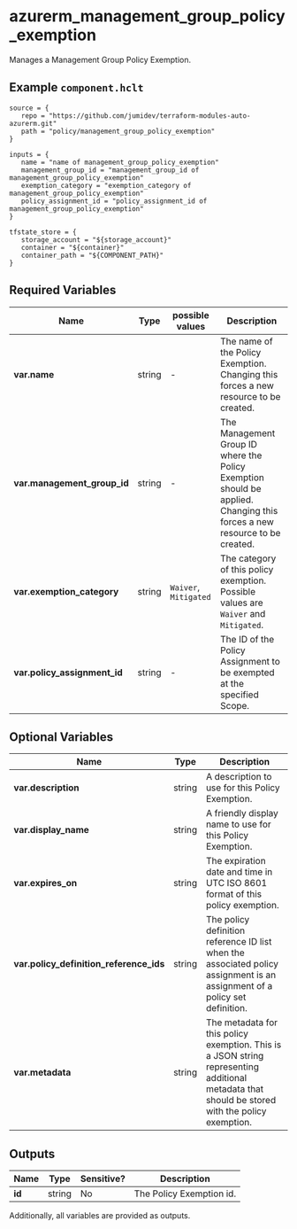 # azurerm_management_group_policy_exemption

Manages a Management Group Policy Exemption.

## Example `component.hclt`

```hcl
source = {
   repo = "https://github.com/jumidev/terraform-modules-auto-azurerm.git" 
   path = "policy/management_group_policy_exemption" 
}

inputs = {
   name = "name of management_group_policy_exemption" 
   management_group_id = "management_group_id of management_group_policy_exemption" 
   exemption_category = "exemption_category of management_group_policy_exemption" 
   policy_assignment_id = "policy_assignment_id of management_group_policy_exemption" 
}

tfstate_store = {
   storage_account = "${storage_account}" 
   container = "${container}" 
   container_path = "${COMPONENT_PATH}" 
}

```

## Required Variables

| Name | Type |  possible values |  Description |
| ---- | --------- |  ----------- | ----------- |
| **var.name** | string |  -  |  The name of the Policy Exemption. Changing this forces a new resource to be created. | 
| **var.management_group_id** | string |  -  |  The Management Group ID where the Policy Exemption should be applied. Changing this forces a new resource to be created. | 
| **var.exemption_category** | string |  `Waiver`, `Mitigated`  |  The category of this policy exemption. Possible values are `Waiver` and `Mitigated`. | 
| **var.policy_assignment_id** | string |  -  |  The ID of the Policy Assignment to be exempted at the specified Scope. | 

## Optional Variables

| Name | Type |  Description |
| ---- | --------- |  ----------- |
| **var.description** | string |  A description to use for this Policy Exemption. | 
| **var.display_name** | string |  A friendly display name to use for this Policy Exemption. | 
| **var.expires_on** | string |  The expiration date and time in UTC ISO 8601 format of this policy exemption. | 
| **var.policy_definition_reference_ids** | string |  The policy definition reference ID list when the associated policy assignment is an assignment of a policy set definition. | 
| **var.metadata** | string |  The metadata for this policy exemption. This is a JSON string representing additional metadata that should be stored with the policy exemption. | 



## Outputs

| Name | Type | Sensitive? | Description |
| ---- | ---- | --------- | --------- |
| **id** | string | No  | The Policy Exemption id. | 

Additionally, all variables are provided as outputs.
